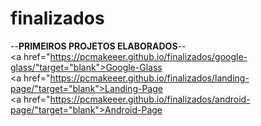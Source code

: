 # finalizados
 --<strong>PRIMEIROS PROJETOS ELABORADOS</strong>--<br>
 <a href="https://pcmakeeer.github.io/finalizados/google-glass/"target="blank">Google-Glass</a><br>
 <a href="https://pcmakeeer.github.io/finalizados/landing-page/"target="blank">Landing-Page</a><br>
 <a href="https://pcmakeeer.github.io/finalizados/android-page/"target="blank">Android-Page</a>
